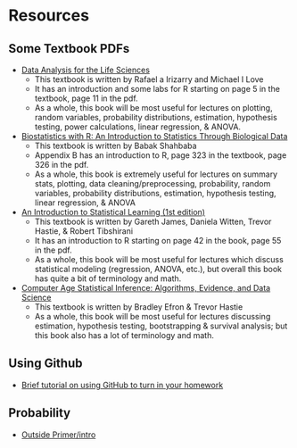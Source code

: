 # Resources

## Some Textbook PDFs

* [Data Analysis for the Life Sciences](textbook_pdfs/dataanalysisforthelifesciences.pdf)
  * This textbook is written by Rafael a Irizarry and Michael I Love
  * It has an introduction and some labs for R starting on page 5 in the textbook, page 11 in the pdf.
  * As a whole, this book will be most useful for lectures on plotting, random variables, probability distributions, estimation, hypothesis testing, power calculations, linear regression, & ANOVA.
* [Biostatistics with R: An Introduction to Statistics Through Biological Data](textbook_pdfs/Shahbaba2012_Book_BiostatisticsWithR.pdf)
  * This textbook is written by Babak Shahbaba
  * Appendix B has an introduction to R, page 323 in the textbook, page 326 in the pdf.
  * As a whole, this book is extremely useful for lectures on summary stats, plotting, data cleaning/preprocessing, probability, random variables, probability distributions, estimation, hypothesis testing, linear regression, & ANOVA
* [An Introduction to Statistical Learning (1st edition)](textbook_pdfs/An_intro_to_statistical_learning.pdf)
  * This textbook is written by Gareth James, Daniela Witten, Trevor Hastie, & Robert Tibshirani
  * It has an introduction to R starting on page 42 in the book, page 55 in the pdf.
  * As a whole, this book will be most useful for lectures which discuss statistical modeling (regression, ANOVA, etc.), but overall this book has quite a bit of terminology and math.
* [Computer Age Statistical Inference: Algorithms, Evidence, and Data Science](textbook_pdfs/computer_age_stat_inference.pdf)
  * This textbook is written by Bradley Efron & Trevor Hastie
  * As a whole, this book will be most useful for lectures discussing estimation, hypothesis testing, bootstrapping & survival analysis; but this book also has a lot of terminology and math.

## Using Github

* [Brief tutorial on using GitHub to turn in your homework](tutorials/github.html)

## Probability

* [Outside Primer/intro](https://www0.gsb.columbia.edu/faculty/pglasserman/B6014/probability.pdf)
